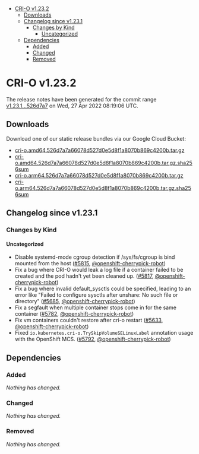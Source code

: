 - [CRI-O v1.23.2](#cri-o-v1232)
  - [Downloads](#downloads)
  - [Changelog since v1.23.1](#changelog-since-v1231)
    - [Changes by Kind](#changes-by-kind)
      - [Uncategorized](#uncategorized)
  - [Dependencies](#dependencies)
    - [Added](#added)
    - [Changed](#changed)
    - [Removed](#removed)

# CRI-O v1.23.2

The release notes have been generated for the commit range
[v1.23.1...526d7a7](https://github.com/cri-o/cri-o/compare/v1.23.1...526d7a7a66078d527d0e5d8f1a8070b869c4200b) on Wed, 27 Apr 2022 08:19:06 UTC.

## Downloads

Download one of our static release bundles via our Google Cloud Bucket:

- [cri-o.amd64.526d7a7a66078d527d0e5d8f1a8070b869c4200b.tar.gz](https://storage.googleapis.com/cri-o/artifacts/cri-o.amd64.526d7a7a66078d527d0e5d8f1a8070b869c4200b.tar.gz)
- [cri-o.amd64.526d7a7a66078d527d0e5d8f1a8070b869c4200b.tar.gz.sha256sum](https://storage.googleapis.com/cri-o/artifacts/cri-o.amd64.526d7a7a66078d527d0e5d8f1a8070b869c4200b.tar.gz.sha256sum)
- [cri-o.arm64.526d7a7a66078d527d0e5d8f1a8070b869c4200b.tar.gz](https://storage.googleapis.com/cri-o/artifacts/cri-o.arm64.526d7a7a66078d527d0e5d8f1a8070b869c4200b.tar.gz)
- [cri-o.arm64.526d7a7a66078d527d0e5d8f1a8070b869c4200b.tar.gz.sha256sum](https://storage.googleapis.com/cri-o/artifacts/cri-o.arm64.526d7a7a66078d527d0e5d8f1a8070b869c4200b.tar.gz.sha256sum)

## Changelog since v1.23.1

### Changes by Kind

#### Uncategorized
 - Disable systemd-mode cgroup detection if /sys/fs/cgroup is bind mounted from the host ([#5815](https://github.com/cri-o/cri-o/pull/5815), [@openshift-cherrypick-robot](https://github.com/openshift-cherrypick-robot))
 - Fix a bug where CRI-O would leak a log file if a container failed to be created and the pod hadn't yet been cleaned up. ([#5817](https://github.com/cri-o/cri-o/pull/5817), [@openshift-cherrypick-robot](https://github.com/openshift-cherrypick-robot))
 - Fix a bug where invalid default_sysctls could be specified, leading to an error like "Failed to configure sysctls after unshare: No such file or directory" ([#5685](https://github.com/cri-o/cri-o/pull/5685), [@openshift-cherrypick-robot](https://github.com/openshift-cherrypick-robot))
 - Fix a segfault when multiple container stops come in for the same container ([#5782](https://github.com/cri-o/cri-o/pull/5782), [@openshift-cherrypick-robot](https://github.com/openshift-cherrypick-robot))
 - Fix vm containers couldn't restore after cri-o restart ([#5633](https://github.com/cri-o/cri-o/pull/5633), [@openshift-cherrypick-robot](https://github.com/openshift-cherrypick-robot))
 - Fixed `io.kubernetes.cri-o.TrySkipVolumeSELinuxLabel` annotation usage with the OpenShift MCS. ([#5792](https://github.com/cri-o/cri-o/pull/5792), [@openshift-cherrypick-robot](https://github.com/openshift-cherrypick-robot))

## Dependencies

### Added
_Nothing has changed._

### Changed
_Nothing has changed._

### Removed
_Nothing has changed._
